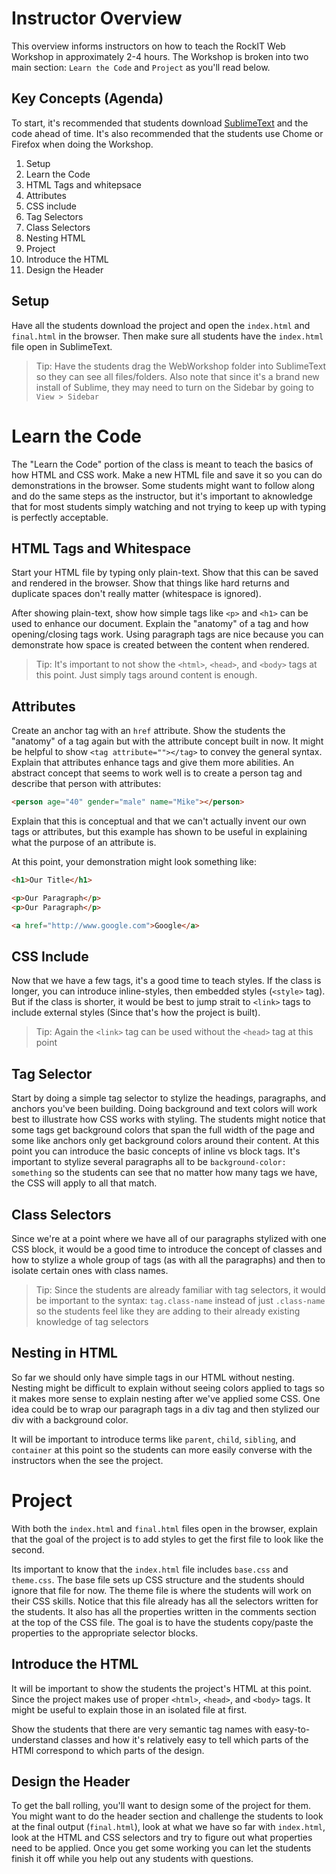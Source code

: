 # Instructor Overview

This overview informs instructors on how to teach the RockIT Web Workshop in approximately 2-4 hours. The Workshop is broken into two main section: `Learn the Code` and `Project` as you'll read below.

## Key Concepts (Agenda)
To start, it's recommended that students download [SublimeText](http://www.sublimetext.com/3) and the code ahead of time. It's also recommended that the students use Chome or Firefox when doing the Workshop.

1. Setup
1. Learn the Code
 1. HTML Tags and whitepsace
 1. Attributes
 1. CSS include
 1. Tag Selectors
 1. Class Selectors
 1. Nesting HTML
1. Project
 1. Introduce the HTML 
 1. Design the Header

## Setup

Have all the students download the project and open the `index.html` and `final.html` in the browser. Then make sure all students have the `index.html` file open in SublimeText.

> Tip: Have the students drag the WebWorkshop folder into SublimeText so they can see all files/folders. Also note that since it's a brand new install of Sublime, they may need to turn on the Sidebar by going to `View > Sidebar`

# Learn the Code

The "Learn the Code" portion of the class is meant to teach the basics of how HTML and CSS work. Make a new HTML file and save it so you can do demonstrations in the browser. Some students might want to follow along and do the same steps as the instructor, but it's important to aknowledge that for most students simply watching and not trying to keep up with typing is perfectly acceptable. 

## HTML Tags and Whitespace

Start your HTML file by typing only plain-text. Show that this can be saved and rendered in the browser. Show that things like hard returns and duplicate spaces don't really matter (whitespace is ignored).

After showing plain-text, show how simple tags like `<p>` and `<h1>` can be used to enhance our document. Explain the "anatomy" of a tag and how opening/closing tags work. Using paragraph tags are nice because you can demonstrate how space is created between the content when rendered.

> Tip: It's important to not show the `<html>`, `<head>`, and `<body>` tags at this point. Just simply tags around content is enough.

## Attributes

Create an anchor tag with an `href` attribute. Show the students the "anatomy" of a tag again but with the attribute concept built in now. It might be helpful to show `<tag attribute=""></tag>` to convey the general syntax. Explain that attributes enhance tags and give them more abilities. An abstract concept that seems to work well is to create a person tag and describe that person with attributes:

```html
<person age="40" gender="male" name="Mike"></person>
```

Explain that this is conceptual and that we can't actually invent our own tags or attributes, but this example has shown to be useful in explaining what the purpose of an attribute is.

At this point, your demonstration might look something like:

```html
<h1>Our Title</h1>

<p>Our Paragraph</p>
<p>Our Paragraph</p>

<a href="http://www.google.com">Google</a>
```

## CSS Include

Now that we have a few tags, it's a good time to teach styles. If the class is longer, you can introduce inline-styles, then embedded styles (`<style>` tag). But if the class is shorter, it would be best to jump strait to `<link>` tags to include external styles (Since that's how the project is built).

> Tip: Again the `<link>` tag can be used without the `<head>` tag at this point

## Tag Selector

Start by doing a simple tag selector to stylize the headings, paragraphs, and anchors you've been building. Doing background and text colors will work best to illustrate how CSS works with styling. The students might notice that some tags get background colors that span the full width of the page and some like anchors only get background colors around their content. At this point you can introduce the basic concepts of inline vs block tags. It's important to stylize several paragraphs all to be `background-color: something` so the students can see that no matter how many tags we have, the CSS will apply to all that match.

## Class Selectors

Since we're at a point where we have all of our paragraphs stylized with one CSS block, it would be a good time to introduce the concept of classes and how to stylize a whole group of tags (as with all the paragraphs) and then to isolate certain ones with class names. 

> Tip: Since the students are already familiar with tag selectors, it would be important to the syntax: `tag.class-name` instead of just `.class-name` so the students feel like they are adding to their already existing knowledge of tag selectors

## Nesting in HTML

So far we should only have simple tags in our HTML without nesting. Nesting might be difficult to explain without seeing colors applied to tags so it makes more sense to explain nesting after we've applied some CSS. One idea could be to wrap our paragraph tags in a div tag and then stylized our div with a background color. 

It will be important to introduce terms like `parent`, `child`, `sibling`, and `container` at this point so the students can more easily converse with the instructors when the see the project.

# Project

With both the `index.html` and `final.html` files open in the browser, explain that the goal of the project is to add styles to get the first file to look like the second.

Its important to know that the `index.html` file includes `base.css` and `theme.css`. The base file sets up CSS structure and the students should ignore that file for now. The theme file is where the students will work on their CSS skills. Notice that this file already has all the selectors written for the students. It also has all the properties written in the comments section at the top of the CSS file. The goal is to have the students copy/paste the properties to the appropriate selector blocks.

## Introduce the HTML

It will be important to show the students the project's HTML at this point. Since the project makes use of proper `<html>`, `<head>`, and `<body>` tags. It might be useful to explain those in an isolated file at first.

Show the students that there are very semantic tag names with easy-to-understand classes and how it's relatively easy to tell which parts of the HTMl correspond to which parts of the design.

## Design the Header

To get the ball rolling, you'll want to design some of the project for them. You might want to do the header section and challenge the students to look at the final output (`final.html`), look at what we have so far with `index.html`, look at the HTML and CSS selectors and try to figure out what properties need to be applied. Once you get some working you can let the students finish it off while you help out any students with questions.




